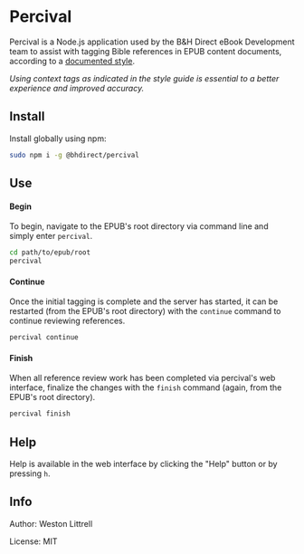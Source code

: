 # Percival

Percival is a Node.js application used by the B&H Direct eBook Development team to assist with tagging Bible references in EPUB content documents, according to a [documented style](https://style.bhdirect-ebooks.org/code/data_types.html).

_Using context tags as indicated in the style guide is essential to a better experience and improved accuracy._

## Install

Install globally using npm:

```bash
sudo npm i -g @bhdirect/percival
```

## Use

#### Begin

To begin, navigate to the EPUB's root directory via command line and simply enter `percival`.

```bash
cd path/to/epub/root
percival
```

#### Continue

Once the initial tagging is complete and the server has started, it can be restarted (from the EPUB's root directory) with the `continue` command to continue reviewing references.

```bash
percival continue
```

#### Finish

When all reference review work has been completed via percival's web interface, finalize the changes with the `finish` command (again, from the EPUB's root directory).

```bash
percival finish
```

## Help

Help is available in the web interface by clicking the "Help" button or by pressing `h`.

## Info

Author: Weston Littrell

License: MIT